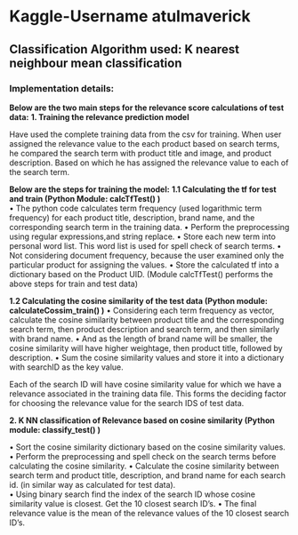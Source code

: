 # Kaggle-Username   atulmaverick #


## Classification Algorithm used: K nearest neighbour mean classification ##

### Implementation details: ###
**Below are the two main steps for the relevance score calculations of test data:**
**1.	Training the relevance prediction model**

Have used the complete training data from the csv for training. 
When user assigned the relevance value to the each product based on search terms, he compared the search term with product title and image, and product description. Based on which he has assigned the relevance value to each of the search term. 

**Below are the steps for training the model:**
**1.1	Calculating the tf for test and train (Python Module: calcTfTest() )** <br />
•	The python code calculates term frequency (used logarithmic term frequency) for each product title, description, brand name, and the corresponding search term in the training data. 
•	Perform the preprocessing using regular expressions,and string replace.
•	Store each new term into personal word list. This word list is used for spell check of search terms. 
•	Not considering document frequency, because the user examined only the particular product for assigning the values. 
•	Store the calculated tf into a dictionary based on the Product UID.
(Module calcTfTest() performs the above steps for train and test data)



**1.2	Calculating the cosine similarity of the test data (Python module: calculateCossim_train() )**
•	Considering each term frequency as vector, calculate the cosine similarity between product title and the corresponding search term, then product description and search term, and then similarly with brand name. 
•	And as the length of brand name will be smaller, the cosine similarity will have higher weightage, then product title, followed by description. 
•	Sum the cosine similarity values and store it into a dictionary with searchID as the key value. 

Each of the search ID will have cosine similarity value for which we have a relevance associated in the training data file. This forms the deciding factor for choosing the relevance value for the search IDS of test data. 

**2.	K NN classification of Relevance based on cosine similarity (Python module: classify_test() )**

•	Sort the cosine similarity dictionary based on the cosine similarity values.
•	Perform the preprocessing and spell check on the search terms before calculating the cosine similarity.
•	Calculate the cosine similarity between search term and product title, description, and brand name for each search id. (in similar way as calculated for test data).  
•	Using binary search find the index of the search ID whose cosine similarity value is closest. Get the 10 closest search ID’s.
•	The final relevance value is the mean of the relevance values of the 10 closest search ID’s.

